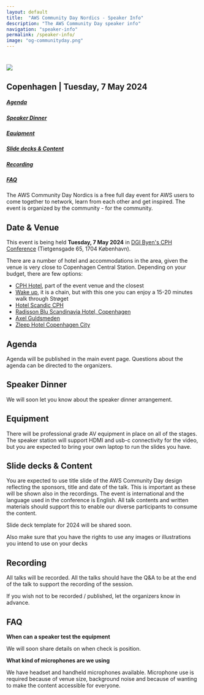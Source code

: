 ```yaml
---
layout: default
title:  "AWS Community Day Nordics - Speaker Info"
description: "The AWS Community Day speaker info"
navigation: "speaker-info"
permalink: /speaker-info/
image: "og-communityday.png"
---
```


<div class="jumbotron communityday">
  <div class="container text-center">
    <h1><img src="/content/img/awscommunityday-nordics.png" id="communityday-logo" /></h1>
    <h2 class="display-5 mt-4">Copenhagen | Tuesday, 7 May 2024</h2>
    <!-- h2 class="display-5 mt-4"><a class="btn btn-lg btn-primary" href="https://www.eventbrite.com/e/aws-community-day-nordics-20th-of-april-2023-helsinki-tickets-536734576567" role="button" >Registration is open</a></h2 -->
  </div>
</div>

<div class="container">

  <div class="row pt-4">
    <div class="col text-center"><h5><a href="#agenda">Agenda</a></h5></div>
    <div class="col text-center"><h5><a href="#dinner">Speaker Dinner</a></h5></div>
    <div class="col text-center"><h5><a href="#equipment">Equipment</a></h5></div>
    <div class="col text-center"><h5><a href="#deck">Slide decks & Content</a></h5></div>
    <div class="col text-center"><h5><a href="#recording">Recording</a></h5></div>
    <div class="col text-center"><h5><a href="#faq">FAQ</a></h5></div>
  </div>

  <p class="mt-4">The AWS Community Day Nordics is a free full day event for AWS users to come together to network, learn from each other and get inspired. The event is organized by the community - for the community.
  </p>
  <h2 class="mt-4">Date &amp; Venue</h2>
  <p>This event is being held <b>Tuesday, 7 May 2024</b> in <a href="https://maps.app.goo.gl/PjcDvd9wEdmaA98C9">DGI Byen's CPH Conference</a> (Tietgensgade 65, 1704 København). </p>
  <p>
    There are a number of hotel and accommodations in the area, given the venue is very close to Copenhagen Central Station. Depending on your budget, there are few options:
    <ul>
      <li><a href="https://www.dgibyen.dk/en/hotel-tourism/cph-hotel/">CPH Hotel</a>, part of the event venue and the closest</li>
      <li><a href="https://www.wakeupcopenhagen.dk/hotellerne/koebenhavn/borgergade#/">Wake up</a>, it is a chain, but with this one you can enjoy a 15-20 minutes walk through Strøget</li>
      <li><a href="https://www.tripadvisor.com/Hotel_Review-g189541-d228439-Reviews-Scandic_Copenhagen-Copenhagen_Zealand.html">Hotel Scandic CPH</a></li>
      <li><a href="https://www.radissonhotels.com/en-us/hotels/radisson-blu-copenhagen-scandinavia?cid=a:se+b:gmb+c:emea+i:local+e:rdb+d:nob+h:DKCPHSCA">Radisson Blu Scandinavia Hotel, Copenhagen</a></li>
      <li><a href="https://guldsmedenhotels.com/da/axel-guldsmeden-eco-friendly-spa-hotel/">Axel Guldsmeden</a></li>
      <li><a href="https://www.zleep.com/en/hotel/copenhagen-city/">Zleep Hotel Copenhagen City</a></li>
  </ul>
  </p>
  <a name="agenda"></a>
  <h2 class="mt-4">Agenda</h2>
  <p class="mt-4">Agenda will be published in the main event page. Questions about the agenda can be directed to the organizers.
  </p>
  <a name="dinner"></a>
  <h2 class="mt-4">Speaker Dinner</h2>
  <p class="mt-4">
    We will soon let you know about the speaker dinner arrangement.
  </p>
  <a name="equipment"></a>
  <h2 class="mt-4">Equipment</h2>
  <p class="mt-4">There will be professional grade AV equipment in place on all of the stages. The speaker station will support HDMI and usb-c connectivity for the video, but you are expected to bring your own laptop to run the slides you have.
  </p>
  <a name="deck"></a>
  <h2 class="mt-4">Slide decks & Content</h2>
  <p class="mt-4">You are expected to use title slide of the AWS Community Day design reflecting the sponsors, title and date of the talk. This is important as these will be shown also in the recordings. The event is international and the language used in the conference is English. All talk contents and written materials should support this to enable our diverse participants to consume the content.
  </p>
  <p>
  Slide deck template for 2024 will be shared soon. <!-- can be downloaded from <a href="/content/img/CommunityDayNordics2024_SlideTemplate.pptx">here</a -->
  </p>
  <p>
  Also make sure that you have the rights to use any images or illustrations you intend to use on your decks
  </p>
  <a name="recording"></a>
  <h2 class="mt-4">Recording</h2>
  <p class="mt-4">All talks will be recorded. All the talks should have the Q&A to be at the end of the talk to support the recording of the session.
  </p>
  <p>
  If you wish not to be recorded / published, let the organizers know in advance.
  </p>
 <a name="faq"></a>
  <h2 class="mt-4">FAQ</h2>
  <p class="mt-4"><b>When can a speaker test the equipment</b></p>
  <p>
  <!-- We will organize a common tech check in each of the venues at 8:30 on the event day. Alternatively, you should arrive 15min prior to your talk time to the appropriate venue to ensure that your own equipment is working propoerly. There will be someone from the organizers managing microphones and other similar tech, so you need to only bring your laptop with the appropriate video connector and possibly a remote clicker if you wish to use one. -->
  We will soon share details on when check is position.
  </p>
  <p>
  <b>What kind of microphones are we using</b>
  </p>
  <p>
  We have headset and handheld microphones available. Microphone use is required because of venue size, background noise and because of wanting to make the content accessible for everyone.
  </p>
</div>
